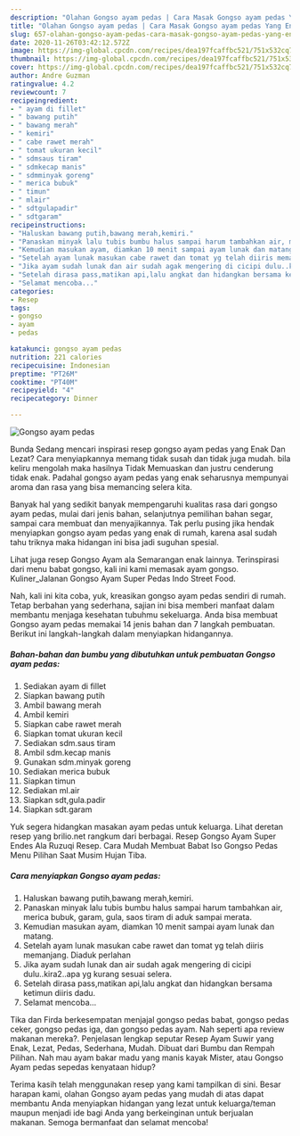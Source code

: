 ```yaml
---
description: "Olahan Gongso ayam pedas | Cara Masak Gongso ayam pedas Yang Enak dan Simpel"
title: "Olahan Gongso ayam pedas | Cara Masak Gongso ayam pedas Yang Enak dan Simpel"
slug: 657-olahan-gongso-ayam-pedas-cara-masak-gongso-ayam-pedas-yang-enak-dan-simpel
date: 2020-11-26T03:42:12.572Z
image: https://img-global.cpcdn.com/recipes/dea197fcaffbc521/751x532cq70/gongso-ayam-pedas-foto-resep-utama.jpg
thumbnail: https://img-global.cpcdn.com/recipes/dea197fcaffbc521/751x532cq70/gongso-ayam-pedas-foto-resep-utama.jpg
cover: https://img-global.cpcdn.com/recipes/dea197fcaffbc521/751x532cq70/gongso-ayam-pedas-foto-resep-utama.jpg
author: Andre Guzman
ratingvalue: 4.2
reviewcount: 7
recipeingredient:
- " ayam di fillet"
- " bawang putih"
- " bawang merah"
- " kemiri"
- " cabe rawet merah"
- " tomat ukuran kecil"
- " sdmsaus tiram"
- " sdmkecap manis"
- " sdmminyak goreng"
- " merica bubuk"
- " timun"
- " mlair"
- " sdtgulapadir"
- " sdtgaram"
recipeinstructions:
- "Haluskan bawang putih,bawang merah,kemiri."
- "Panaskan minyak lalu tubis bumbu halus sampai harum tambahkan air, merica bubuk, garam, gula, saos tiram di aduk sampai merata."
- "Kemudian masukan ayam, diamkan 10 menit sampai ayam lunak dan matang."
- "Setelah ayam lunak masukan cabe rawet dan tomat yg telah diiris memanjang. Diaduk perlahan"
- "Jika ayam sudah lunak dan air sudah agak mengering di cicipi dulu..kira2..apa yg kurang sesuai selera."
- "Setelah dirasa pass,matikan api,lalu angkat dan hidangkan bersama ketimun diiris dadu."
- "Selamat mencoba..."
categories:
- Resep
tags:
- gongso
- ayam
- pedas

katakunci: gongso ayam pedas 
nutrition: 221 calories
recipecuisine: Indonesian
preptime: "PT26M"
cooktime: "PT40M"
recipeyield: "4"
recipecategory: Dinner

---
```



![Gongso ayam pedas](https://img-global.cpcdn.com/recipes/dea197fcaffbc521/751x532cq70/gongso-ayam-pedas-foto-resep-utama.jpg)

Bunda Sedang mencari inspirasi resep gongso ayam pedas yang Enak Dan Lezat? Cara menyiapkannya memang tidak susah dan tidak juga mudah. bila keliru mengolah maka hasilnya Tidak Memuaskan dan justru cenderung tidak enak. Padahal gongso ayam pedas yang enak seharusnya mempunyai aroma dan rasa yang bisa memancing selera kita.

Banyak hal yang sedikit banyak mempengaruhi kualitas rasa dari gongso ayam pedas, mulai dari jenis bahan, selanjutnya pemilihan bahan segar, sampai cara membuat dan menyajikannya. Tak perlu pusing jika hendak menyiapkan gongso ayam pedas yang enak di rumah, karena asal sudah tahu triknya maka hidangan ini bisa jadi suguhan spesial.

Lihat juga resep Gongso Ayam ala Semarangan enak lainnya. Terinspirasi dari menu babat gongso, kali ini kami memasak ayam gongso. Kuliner_Jalanan Gongso Ayam Super Pedas Indo Street Food.


Nah, kali ini kita coba, yuk, kreasikan gongso ayam pedas sendiri di rumah. Tetap berbahan yang sederhana, sajian ini bisa memberi manfaat dalam membantu menjaga kesehatan tubuhmu sekeluarga. Anda bisa membuat Gongso ayam pedas memakai 14 jenis bahan dan 7 langkah pembuatan. Berikut ini langkah-langkah dalam menyiapkan hidangannya.

<!--inarticleads1-->

##### Bahan-bahan dan bumbu yang dibutuhkan untuk pembuatan Gongso ayam pedas:

1. Sediakan  ayam di fillet
1. Siapkan  bawang putih
1. Ambil  bawang merah
1. Ambil  kemiri
1. Siapkan  cabe rawet merah
1. Siapkan  tomat ukuran kecil
1. Sediakan  sdm.saus tiram
1. Ambil  sdm.kecap manis
1. Gunakan  sdm.minyak goreng
1. Sediakan  merica bubuk
1. Siapkan  timun
1. Sediakan  ml.air
1. Siapkan  sdt,gula.padir
1. Siapkan  sdt.garam


Yuk segera hidangkan masakan ayam pedas untuk keluarga. Lihat deretan resep yang brilio.net rangkum dari berbagai. Resep Gongso Ayam Super Endes Ala Ruzuqi Resep. Cara Mudah Membuat Babat Iso Gongso Pedas Menu Pilihan Saat Musim Hujan Tiba. 

<!--inarticleads2-->

##### Cara menyiapkan Gongso ayam pedas:

1. Haluskan bawang putih,bawang merah,kemiri.
1. Panaskan minyak lalu tubis bumbu halus sampai harum tambahkan air, merica bubuk, garam, gula, saos tiram di aduk sampai merata.
1. Kemudian masukan ayam, diamkan 10 menit sampai ayam lunak dan matang.
1. Setelah ayam lunak masukan cabe rawet dan tomat yg telah diiris memanjang. Diaduk perlahan
1. Jika ayam sudah lunak dan air sudah agak mengering di cicipi dulu..kira2..apa yg kurang sesuai selera.
1. Setelah dirasa pass,matikan api,lalu angkat dan hidangkan bersama ketimun diiris dadu.
1. Selamat mencoba...


Tika dan Firda berkesempatan menjajal gongso pedas babat, gongso pedas ceker, gongso pedas iga, dan gongso pedas ayam. Nah seperti apa review makanan mereka?. Penjelasan lengkap seputar Resep Ayam Suwir yang Enak, Lezat, Pedas, Sederhana, Mudah. Dibuat dari Bumbu dan Rempah Pilihan. Nah mau ayam bakar madu yang manis kayak Mister, atau Gongso Ayam pedas sepedas kenyataan hidup? 

Terima kasih telah menggunakan resep yang kami tampilkan di sini. Besar harapan kami, olahan Gongso ayam pedas yang mudah di atas dapat membantu Anda menyiapkan hidangan yang lezat untuk keluarga/teman maupun menjadi ide bagi Anda yang berkeinginan untuk berjualan makanan. Semoga bermanfaat dan selamat mencoba!
